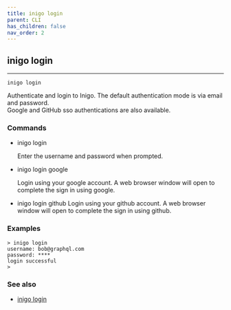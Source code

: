 ```yaml
---
title: inigo login
parent: CLI
has_children: false
nav_order: 2
---
```


## inigo login
---
```
inigo login
```
Authenticate and login to Inigo.
The default authentication mode is via email and password.  
Google and GitHub sso authentications are also available.

### Commands
- inigo login
   
	Enter the username and password when prompted.
   
- inigo login google  

   Login using your google account. A web browser window will open to complete the sign in using google.

- inigo login github
	Login using your github account. A web browser window will open to complete the sign in using github.

### Examples
```
> inigo login
username: bob@graphql.com
password: ****
login successful
>
```

### See also
- [inigo login](/cli_inigo_login.html)
